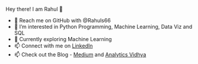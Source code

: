Hey there! I am Rahul 👋

- 👋 Reach me on GitHub with @Rahuls66
- 👀 I’m interested in Python Programming, Machine Learning, Data Viz and SQL
- 🌱 Currently exploring Machine Learning 
- 📫 Connect with me on [LinkedIn](https://www.linkedin.com/in/rahul-shah6)
- 📫 Check out the Blog - [Medium](https://rahulshah6.medium.com) and [Analytics Vidhya](https://www.analyticsvidhya.com/blog/author/rahul105/)
